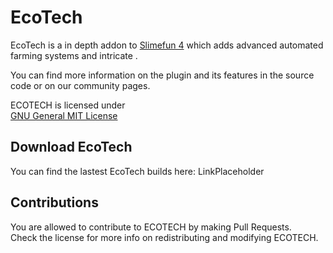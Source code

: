 # EcoTech

EcoTech is a in depth addon to [Slimefun 4](https://github.com/TheBusyBiscuit/Slimefun4) which adds advanced automated farming systems and intricate .

You can find more information on the plugin and its features in the source code or on our community pages.

ECOTECH is licensed under  
[GNU General MIT License](placeholderlink)

## Download EcoTech

You can find the lastest EcoTech builds here: LinkPlaceholder

## Contributions

You are allowed to contribute to ECOTECH by making Pull Requests.  
Check the license for more info on redistributing and modifying ECOTECH.
